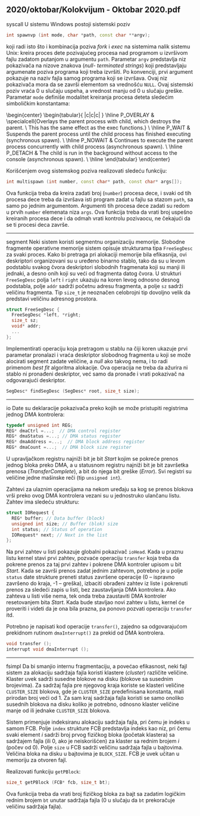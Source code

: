 2020/oktobar/Kolokvijum - Oktobar 2020.pdf
--------------------------------------------------------------------------------
syscall
U sistemu Windows postoji sistemski poziv
```cpp
int spawnvp (int mode, char *path, const char **argv);
```
koji radi isto što i kombinacija poziva *fork* i *exec* na sistemima nalik sistemu Unix: kreira
proces dete pozivajućeg procesa nad programom u izvršivom fajlu zadatom putanjom u
argumentu `path`. Parametar `argv` predstavlja niz pokazivača na nizove znakova (*null-
terminated strings*) koji predstavljaju argumenate poziva programa koji treba izvršiti. Po
konvenciji, prvi argument pokazuje na naziv fajla samog programa koji se izvršava. Ovaj niz
pokazivača mora da se završi elementom sa vrednošću `NULL`. Ovaj sistemski poziv vraća 0 u
slučaju uspeha, a vrednost manju od 0 u slučaju greške. Parametar `mode` definiše modalitet
kreiranja procesa deteta sledećim simboličkim konstantama:

\begin{center}
\begin{tabular}{ |c|c|c| }
 \hline
 P\_OVERLAY & \specialcell{Overlays the parent process with child, which destroys the parent. \\ This has the same effect as the exec functions.} \\
 \hline
 P\_WAIT & Suspends the parent process until the child process has finished executing (synchronous spawn). \\
 \hline
 P\_NOWAIT & Continues to execute the parent process concurrently with child process (asynchronous spawn). \\
 \hline
 P\_DETACH & The child is run in the background without access to the console (asynchronous spawn). \\
 \hline
\end{tabular}
\end{center}

Korišćenjem ovog sistemskog poziva realizovati sledeću funkciju:
```cpp
int multispawn (int number, const char* path, const char* args[]);
```

Ova funkcija treba da kreira zadati broj (`number`) procesa dece, i svaki od tih procesa dece
treba da izvršava isti program zadat u fajlu sa stazom `path`, sa samo po jednim argumentom.
Argumenti tih procesa dece zadati su redom u prvih `number` elemenata niza `args`. Ova
funkcija treba da vrati broj uspešno kreiranih procesa dece i da odmah vrati kontrolu
pozivaocu, ne čekajući da se ti procesi deca završe.

--------------------------------------------------------------------------------
segment
Neki sistem koristi segmentnu organizaciju memorije. Slobodne fragmente operativne
memorije sistem opisuje strukturama tipa `FreeSegDesc` za svaki proces. Kako bi pretraga pri
alokaciji memorije bila efikasnija, ovi deskriptori organizovani su u uređeno binarno stablo,
tako da su u levom podstablu svakog čvora deskriptori slobodnih fragmenata koji su manji ili
jednaki, a desno onih koji su veći od fragmenta datog čvora. U strukturi `FreeSegDesc` polja
`left` i `right` ukazuju na koren levog odnosno desnog podstabla, polje `addr` sadrži početnu
adresu fragmenta, a polje `sz` sadrži veličinu fragmenta. Tip `size_t` je neoznačen celobrojni
tip dovoljno velik da predstavi veličinu adresnog prostora.
```cpp
struct FreeSegDesc {
  FreeSegDesc *left, *right;
  size_t sz;
  void* addr;
  ...
};
```
Implementirati operaciju koja pretragom u stablu na čiji koren ukazuje prvi parametar
pronalazi i vraća deskriptor slobodnog fragmenta u koji se može alocirati segment zadate
veličine, a *null* ako takvog nema, i to radi primenom *best fit* algoritma alokacije. Ova
operacija ne treba da ažurira ni stablo ni pronađeni deskriptor, već samo da pronađe i vrati
pokazivač na odgovarajući deskriptor.
```cpp
SegDesc* findSegDesc (SegDesc* root, size_t size);
```

--------------------------------------------------------------------------------
io
Date su deklaracije pokazivača preko kojih se može pristupiti registrima jednog DMA
kontrolera:

```cpp
typedef unsigned int REG;
REG* dmaCtrl =...;  // DMA control register
REG* dmaStatus =...; // DMA status register
REG* dmaAddress =...;  // DMA block address register
REG* dmaCount =...;  // DMA block size register
```

U upravljačkom registru najniži bit je bit *Start* kojim se pokreće prenos jednog bloka preko
DMA, a u statusnom registru najniži bit je bit završetka prenosa (*TransferComplete*), a bit do
njega bit greške (*Error*). Svi registri su veličine jedne mašinske reči (tip `unsigned int`).

Zahtevi za ulaznim operacijama na nekom uređaju sa kog se prenos blokova vrši preko ovog
DMA kontrolera vezani su u jednostruko ulančanu listu. Zahtev ima sledeću strukturu:

```cpp
struct IORequest {
  REG* buffer; // Data buffer (block)
  unsigned int size; // Buffer (blok) size
  int status; // Status of operation
  IORequest* next; // Next in the list
};
```

Na prvi zahtev u listi pokazuje globalni pokazivač `ioHead`. Kada u praznu listu kernel stavi
prvi zahtev, pozvaće operaciju `transfer` koja treba da pokrene prenos za taj prvi zahtev i
pokrene DMA kontroler upisom u bit *Start*. Kada se završi prenos zadat jednim zahtevom,
potrebno je u polje `status` date strukture preneti status završene operacije (0 – ispravno
završeno do kraja, -1 – greška), izbaciti obrađeni zahtev iz liste i pokrenuti prenos za sledeći
zapis u listi, bez zaustavljanja DMA kontrolera. Ako zahteva u listi više nema, tek onda treba
zaustaviti DMA kontroler resetovanjem bita *Start*. Kada bude stavljao novi zahtev u listu,
kernel će proveriti i videti da je ona bila prazna, pa ponovo pozvati operaciju `transfer` itd.

Potrebno je napisati kod operacije `transfer()`, zajedno sa odgovarajućom prekidnom
rutinom `dmaInterrupt()` za prekid od DMA kontrolera.

```cpp
void transfer ();
interrupt void dmaInterrupt ();
```

--------------------------------------------------------------------------------
fsimpl
Da bi smanjio internu fragmentaciju, a povećao efikasnost, neki fajl sistem za alokaciju
sadržaja fajla koristi klastere (*cluster*) različite veličine. Klaster uvek sadrži susedne blokove
na disku (blokove sa susednim brojevima). Za sadržaj fajla pre njegovog kraja koriste se
klasteri veličine `CLUSTER_SIZE` blokova, gde je `CLUSTER_SIZE` predefinisana konstanta, mali
prirodan broj veći od 1. Za sam kraj sadržaja fajla koristi se samo onoliko susednih blokova
na disku koliko je potrebno, odnosno klaster veličine manje od ili jednake `CLUSTER_SIZE`
blokova.

Sistem primenjuje indeksiranu alokaciju sadržaja fajla, pri čemu je indeks u samom FCB.
Polje `index` strukture FCB predstavlja indeks kao niz, pri čemu svaki element *i* sadrži broj
prvog fizičkog bloka (početak klastera) sa sadržajem fajla (ili 0, ako je neiskorišćen) za
klaster sa rednim brojem *i* (počev od 0). Polje `size` u FCB sadrži veličinu sadržaja fajla u
bajtovima. Veličina bloka na disku u bajtovima je `BLOCK_SIZE`. FCB je uvek učitan u
memoriju za otvoren fajl.

Realizovati funkciju `getPBlock`:

```cpp
size_t getPBlock (FCB* fcb, size_t bt);
```

Ova funkcija treba da vrati broj fizičkog bloka za bajt sa zadatim logičkim rednim brojem `bt`
unutar sadržaja fajla (0 u slučaju da `bt` prekoračuje veličinu sadržaja fajla).
